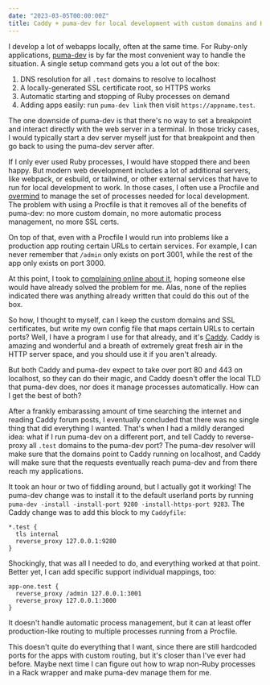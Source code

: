 ```yaml
---
date: "2023-03-05T00:00:00Z"
title: Caddy + puma-dev for local development with custom domains and HTTPS
---
```


I develop a lot of webapps locally, often at the same time. For Ruby-only applications, [puma-dev][] is by far the most convenient way to handle the situation. A single setup command gets you a lot out of the box:

1. DNS resolution for all `.test` domains to resolve to localhost
1. A locally-generated SSL certificate root, so HTTPS works
1. Automatic starting and stopping of Ruby processes on demand
1. Adding apps easily: run `puma-dev link` then visit `https://appname.test`.

The one downside of puma-dev is that there's no way to set a breakpoint and interact directly with the web server in a terminal. In those tricky cases, I would typically start a dev server myself just for that breakpoint and then go back to using the puma-dev server after.

If I only ever used Ruby processes, I would have stopped there and been happy. But modern web development includes a lot of additional servers, like webpack, or esbuild, or tailwind, or other external services that have to run for local development to work. In those cases, I often use a Procfile and [overmind][] to manage the set of processes needed for local development. The problem with using a Procfile is that it removes all of the benefits of puma-dev: no more custom domain, no more automatic process management, no more SSL certs.

On top of that, even with a Procfile I would run into problems like a production app routing certain URLs to certain services. For example, I can never remember that `/admin` only exists on port 3001, while the rest of the app only exists on port 3000.

At this point, I took to [complaining online about it][1], hoping someone else would have already solved the problem for me. Alas, none of the replies indicated there was anything already written that could do this out of the box.

So how, I thought to myself, can I keep the custom domains and SSL certificates, but write my own config file that maps certain URLs to certain ports? Well, I have a program I use for that already, and it's [Caddy][]. Caddy is amazing and wonderful and a breath of extremely great fresh air in the HTTP server space, and you should use it if you aren't already.

But both Caddy and puma-dev expect to take over port 80 and 443 on localhost, so they can do their magic, and Caddy doesn't offer the local TLD that puma-dev does, nor does it manage processes automatically. How can I get the best of both?

After a frankly embarassing amount of time searching the internet and reading Caddy forum posts, I eventually concluded that there was no single thing that did everything I wanted. That's when I had a mildly deranged idea: what if I run puma-dev on a different port, and tell Caddy to reverse-proxy all `.test` domains to the puma-dev port? The puma-dev resolver will make sure that the domains point to Caddy running on localhost, and Caddy will make sure that the requests eventually reach puma-dev and from there reach my applications.

It took an hour or two of fiddling around, but I actually got it working! The puma-dev change was to install it to the default userland ports by running `puma-dev -install -install-port 9280 -install-https-port 9283`. The Caddy change was to add this block to my `Caddyfile`:

```Caddyfile
*.test {
  tls internal
  reverse_proxy 127.0.0.1:9280
}
```

Shockingly, that was all I needed to do, and everything worked at that point. Better yet, I can add specific support individual mappings, too:

```Caddyfile
app-one.test {
  reverse_proxy /admin 127.0.0.1:3001
  reverse_proxy 127.0.0.1:3000
}
```

It doesn't handle automatic process management, but it can at least offer production-like routing to multiple processes running from a Procfile.

This doesn't quite do everything that I want, since there are still hardcoded ports for the apps with custom routing, but it's closer than I've ever had before. Maybe next time I can figure out how to wrap non-Ruby processes in a Rack wrapper and make puma-dev manage them for me.

[1]: https://fiasco.social/@indirect/109927615725945076
[puma-dev]: https://github.com/puma/puma-dev
[overmind]: https://github.com/DarthSim/overmind
[Caddy]: https://caddyserver.com/
